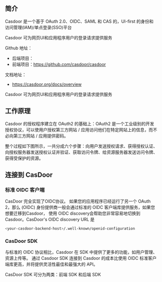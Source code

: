 ## 简介

Casdoor 是一个基于 OAuth 2.0、OIDC、SAML 和 CAS 的，UI-first 的身份和访问管理(IAM)/单点登录(SSO)平台

Casdoor 可为网页UI和应用程序用户的登录请求提供服务

Github 地址：

- 后端项目：
- 前端项目：<https://github.com/casdoor/casdoor>

文档地址：

- <https://casdoor.org/docs/overview>

Casdoor 可为网页UI和应用程序用户的登录请求提供服务

## 工作原理

Casdoor 的授权程序建立在 OAuth2 的基础上：OAuth2 是一个工业级别的开发授权协议，可以使用户授权第三方网站 / 应用访问他们在特定网站上的信息，而不必向第三方网站 / 应用提供密码。

整个过程如下图所示，一共分成六个步骤：向用户发送授权请求、获得授权认证、向授权服务器发送授权认证并验证、获取访问令牌、给资源服务器发送访问令牌、获得受保护的资源。

## 连接到 CasDoor

### 标准 OIDC 客户端

CasDoor 完全实现了OIDC协议。 如果您的应用程序已经运行了另一个 OAuth 2，那么 (OIDC) 身份提供商一般会通过标准的 OIDC 客户端库提供服务，如果您想要迁移到Casdoor， 使用 OIDC discovery会帮助您非常容易地切换到Casdoor。CasDoor's OIDC discovery URL 是

```bash
<your-casdoor-backend-host>/.well-known/openid-configuration
```

### CasDoor SDK

与标准的 OIDC 协议相比，Casdoor 在 SDK 中提供了更多的功能，如用户管理、资源上传等。 通过 Casdoor SDK 连接到 Casdoor 的成本比使用 OIDC 标准客户端库更高，并将提供灵活性最佳和最强大的 API。

CasDoor SDK 可分为两类：前端 SDK 和后端 SDK
